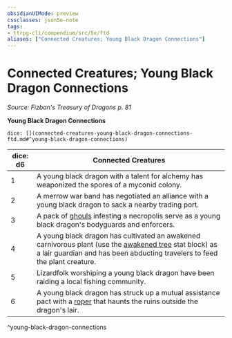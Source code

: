 ```yaml
---
obsidianUIMode: preview
cssclasses: json5e-note
tags:
- ttrpg-cli/compendium/src/5e/ftd
aliases: ["Connected Creatures; Young Black Dragon Connections"]
---
```

# Connected Creatures; Young Black Dragon Connections
*Source: Fizban's Treasury of Dragons p. 81* 

**Young Black Dragon Connections**

`dice: [](connected-creatures-young-black-dragon-connections-ftd.md#^young-black-dragon-connections)`

| dice: d6 | Connected Creatures |
|----------|---------------------|
| 1 | A young black dragon with a talent for alchemy has weaponized the spores of a myconid colony. |
| 2 | A merrow war band has negotiated an alliance with a young black dragon to sack a nearby trading port. |
| 3 | A pack of [ghouls](ghoul-xmm.md) infesting a necropolis serve as a young black dragon's bodyguards and enforcers. |
| 4 | A young black dragon has cultivated an awakened carnivorous plant (use the [awakened tree](awakened-tree-xmm.md) stat block) as a lair guardian and has been abducting travelers to feed the plant creature. |
| 5 | Lizardfolk worshiping a young black dragon have been raiding a local fishing community. |
| 6 | A young black dragon has struck up a mutual assistance pact with a [roper](roper.md) that haunts the ruins outside the dragon's lair. |
^young-black-dragon-connections